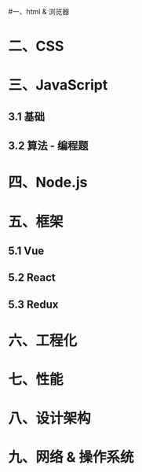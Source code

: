 #一、html & 浏览器





# 二、CSS





# 三、JavaScript

## 3.1 基础



## 3.2 算法 - 编程题





# 四、Node.js





# 五、框架



## 5.1 Vue



## 5.2 React



## 5.3 Redux





# 六、工程化





# 七、性能





# 八、设计架构





# 九、网络 & 操作系统



